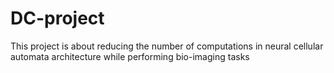 # DC-project
 This project is about reducing the number of computations in neural cellular automata architecture while performing bio-imaging tasks
